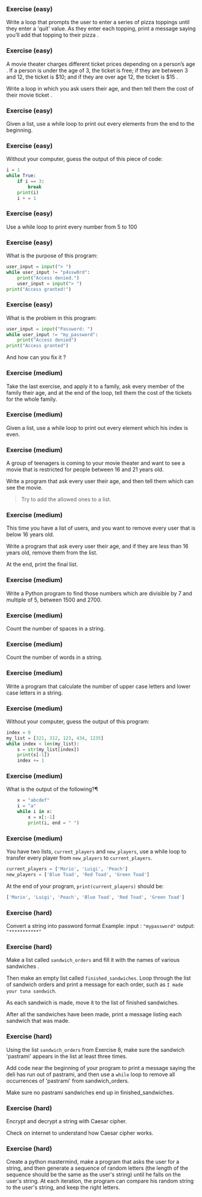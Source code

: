 ### Exercise (easy)

Write a loop that prompts the user to enter a series of pizza toppings until they enter a 'quit' value. As they enter each topping, print a message saying you’ll add that topping to their pizza .



### Exercise (easy)

A movie theater charges different ticket prices depending on a person’s age . If a person is under the age of 3, the ticket is free; if they are between 3 and 12, the ticket is $10; and if they are over age 12, the ticket is $15 .

 Write a loop in which you ask users their age, and then tell them the cost of their movie ticket .


### Exercise (easy)

Given a list, use a while loop to print out every elements from the end to the beginning.

### Exercise (easy)
Without your computer, guess the output of this piece of code:
```python
i = 1
while True:    
    if i == 3: 
        break
    print(i) 
    i + = 1
```

### Exercise (easy)

Use a while loop to print every number from 5 to 100  

### Exercise (easy)

What is the purpose of this program:
```python
user_input = input("> ")
while user_input != "p4ssw0rd":
    print("Access denied.")
    user_input = input("> ")
print("Access granted!")
```

### Exercise (easy)

What is the problem in this program:

```python
user_input = input("Password: ")
while user_input != "my_password":
    print("Access denied")
print("Access granted")

```
And how can you fix it ?  


### Exercise (medium)

Take the last exercise, and apply it to a family, ask every member of the family their age, and at the end of the loop, tell them the cost of the tickets for the whole family.


### Exercise (medium)

Given a list, use a while loop to print out every element which his index is even.


### Exercise (medium)

A group of teenagers is coming to your movie theater and want to see a movie that is restricted for people between 16 and 21 years old.

Write a program that ask every user their age, and then tell them which can see the movie.

>  Try to add the allowed ones to a list. 


### Exercise (medium)

This time you have a list of users, and you want to remove every user that is below 16 years old.

Write a program that ask every user their age, and if they are less than 16 years old, remove them from the list.

At the end, print the final list.


### Exercise (medium)

Write a Python program to find those numbers which are divisible by 7 and multiple of 5, between 1500 and 2700.


### Exercise (medium)

Count the number of spaces in a string.


### Exercise (medium)

Count the number of words in a string.


### Exercise (medium)

Write a program that calculate the number of upper case letters and lower case letters in a string.

### Exercise (medium)

Without your computer, guess the output of this program:
```python
index = 0
my_list = [321, 312, 123, 434, 1235]
while index < len(my_list):
    s = str(my_list[index])
    print(s[-1])
    index += 1

```

### Exercise (medium)
What is the output of the following?¶
```python
    x = "abcdef"
    i = "a"
    while i in x:
        x = x[:-1]
        print(i, end = " ")
```

### Exercise (medium)

You have two lists, `current_players` and `new_players`, use a while loop to transfer every player from `new_players` to `current_players`.

```python
current_players = ['Mario', 'Luigi', 'Peach']
new_players = ['Blue Toad', 'Red Toad', 'Green Toad']
```
At the end of your program, `print(current_players)` should be: 

```python
['Mario', 'Luigi', 'Peach', 'Blue Toad', 'Red Toad', 'Green Toad']
```

### Exercise (hard)

Convert a string into password format
Example:
input : `"mypassword"`
output: `"***********"`



### Exercise (hard)

Make a list called `sandwich_orders` and fill it with the names of various sandwiches . 

Then make an empty list called `finished_sandwiches`. Loop through the list of sandwich orders and print a message for each order, such as `I made your tuna sandwich`. 

As each sandwich is made, move it to the list of finished sandwiches. 

After all the sandwiches have been made, print a message listing each sandwich that was made. 



### Exercise (hard)

Using the list `sandwich_orders` from Exercise 8, make sure the sandwich 'pastrami' appears in the list at least three times.

Add code near the beginning of your program to print a message saying the deli has run out of pastrami, and then use a `while` loop to remove all occurrences of 'pastrami' from sandwich_orders. 

Make sure no pastrami sandwiches end up in finished_sandwiches.



### Exercise (hard)

Encrypt and decrypt a string with Caesar cipher. 

Check on internet to understand how Caesar cipher works.



### Exercise (hard)

Create a python mastermind, make a program that asks the user for a string, and then generate a sequence of random letters (the length of the sequence should be the same as the user's string) until he falls on the user's string. At each iteration, the program can compare his random string to the user's string, and keep the right letters.




